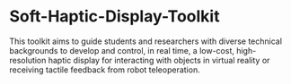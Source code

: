 # Soft-Haptic-Display-Toolkit
This toolkit aims to guide students and researchers with diverse technical backgrounds to develop and control, in real time, a low-cost, high-resolution haptic display for interacting with objects in virtual reality or receiving tactile feedback from robot teleoperation.
